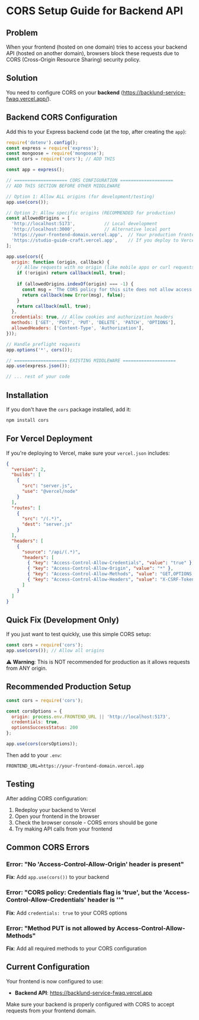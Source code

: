 # CORS Setup Guide for Backend API

## Problem

When your frontend (hosted on one domain) tries to access your backend API (hosted on another domain), browsers block these requests due to CORS (Cross-Origin Resource Sharing) security policy.

## Solution

You need to configure CORS on your **backend** (https://backlund-service-fwaq.vercel.app/).

## Backend CORS Configuration

Add this to your Express backend code (at the top, after creating the `app`):

```javascript
require('dotenv').config();
const express = require('express');
const mongoose = require('mongoose');
const cors = require('cors'); // ADD THIS

const app = express();

// ==================== CORS CONFIGURATION ====================
// ADD THIS SECTION BEFORE OTHER MIDDLEWARE

// Option 1: Allow ALL origins (for development/testing)
app.use(cors());

// Option 2: Allow specific origins (RECOMMENDED for production)
const allowedOrigins = [
  'http://localhost:5173',           // Local development
  'http://localhost:3000',           // Alternative local port
  'https://your-frontend-domain.vercel.app',  // Your production frontend
  'https://studio-guide-craft.vercel.app',    // If you deploy to Vercel
];

app.use(cors({
  origin: function (origin, callback) {
    // Allow requests with no origin (like mobile apps or curl requests)
    if (!origin) return callback(null, true);
    
    if (allowedOrigins.indexOf(origin) === -1) {
      const msg = 'The CORS policy for this site does not allow access from the specified Origin.';
      return callback(new Error(msg), false);
    }
    return callback(null, true);
  },
  credentials: true, // Allow cookies and authorization headers
  methods: ['GET', 'POST', 'PUT', 'DELETE', 'PATCH', 'OPTIONS'],
  allowedHeaders: ['Content-Type', 'Authorization'],
}));

// Handle preflight requests
app.options('*', cors());

// ==================== EXISTING MIDDLEWARE ====================
app.use(express.json());

// ... rest of your code
```

## Installation

If you don't have the `cors` package installed, add it:

```bash
npm install cors
```

## For Vercel Deployment

If you're deploying to Vercel, make sure your `vercel.json` includes:

```json
{
  "version": 2,
  "builds": [
    {
      "src": "server.js",
      "use": "@vercel/node"
    }
  ],
  "routes": [
    {
      "src": "/(.*)",
      "dest": "server.js"
    }
  ],
  "headers": [
    {
      "source": "/api/(.*)",
      "headers": [
        { "key": "Access-Control-Allow-Credentials", "value": "true" },
        { "key": "Access-Control-Allow-Origin", "value": "*" },
        { "key": "Access-Control-Allow-Methods", "value": "GET,OPTIONS,PATCH,DELETE,POST,PUT" },
        { "key": "Access-Control-Allow-Headers", "value": "X-CSRF-Token, X-Requested-With, Accept, Accept-Version, Content-Length, Content-MD5, Content-Type, Date, X-Api-Version, Authorization" }
      ]
    }
  ]
}
```

## Quick Fix (Development Only)

If you just want to test quickly, use this simple CORS setup:

```javascript
const cors = require('cors');
app.use(cors()); // Allow all origins
```

⚠️ **Warning**: This is NOT recommended for production as it allows requests from ANY origin.

## Recommended Production Setup

```javascript
const cors = require('cors');

const corsOptions = {
  origin: process.env.FRONTEND_URL || 'http://localhost:5173',
  credentials: true,
  optionsSuccessStatus: 200
};

app.use(cors(corsOptions));
```

Then add to your `.env`:
```
FRONTEND_URL=https://your-frontend-domain.vercel.app
```

## Testing

After adding CORS configuration:

1. Redeploy your backend to Vercel
2. Open your frontend in the browser
3. Check the browser console - CORS errors should be gone
4. Try making API calls from your frontend

## Common CORS Errors

### Error: "No 'Access-Control-Allow-Origin' header is present"
**Fix**: Add `app.use(cors())` to your backend

### Error: "CORS policy: Credentials flag is 'true', but the 'Access-Control-Allow-Credentials' header is ''"
**Fix**: Add `credentials: true` to your CORS options

### Error: "Method PUT is not allowed by Access-Control-Allow-Methods"
**Fix**: Add all required methods to your CORS configuration

## Current Configuration

Your frontend is now configured to use:
- **Backend API**: https://backlund-service-fwaq.vercel.app

Make sure your backend is properly configured with CORS to accept requests from your frontend domain.

